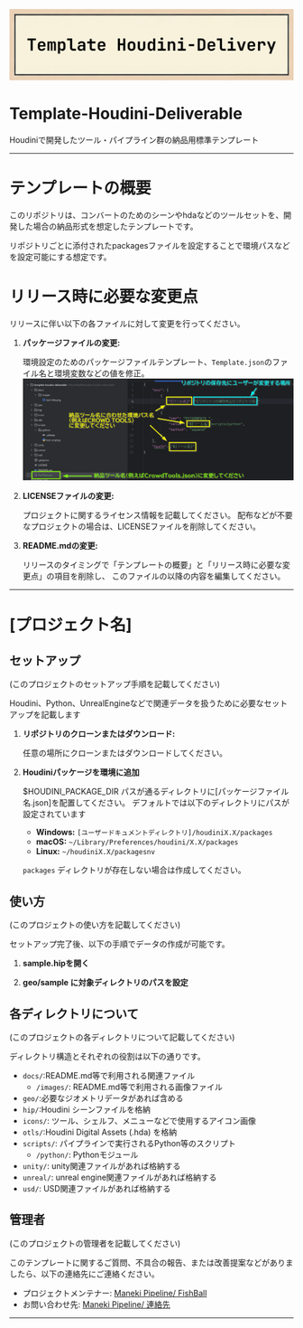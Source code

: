 ![tool banner](docs/images/tool-title.png)

# Template-Houdini-Deliverable
Houdiniで開発したツール・パイプライン群の納品用標準テンプレート

---

# テンプレートの概要

このリポジトリは、コンバートのためのシーンやhdaなどのツールセットを、開発した場合の納品形式を想定したテンプレートです。

リポジトリごとに添付されたpackagesファイルを設定することで環境パスなどを設定可能にする想定です。


# リリース時に必要な変更点

リリースに伴い以下の各ファイルに対して変更を行ってください。

1. **パッケージファイルの変更:**

    環境設定のためのパッケージファイルテンプレート、`Template.json`のファイル名と環境変数などの値を修正。
    ![tool banner](docs/images/template-packages-fix-changes001.png)

2. **LICENSEファイルの変更:**

    プロジェクトに関するライセンス情報を記載してください。
    配布などが不要なプロジェクトの場合は、LICENSEファイルを削除してください。

3. **README.mdの変更:**

    リリースのタイミングで「テンプレートの概要」と「リリース時に必要な変更点」の項目を削除し、
    このファイルの以降の内容を編集してください。

---


# [プロジェクト名]

## セットアップ

(このプロジェクトのセットアップ手順を記載してください)

Houdini、Python、UnrealEngineなどで関連データを扱うために必要なセットアップを記載します

1.  **リポジトリのクローンまたはダウンロード:**

    任意の場所にクローンまたはダウンロードしてください。

2.  **Houdiniパッケージを環境に追加**
    
    $HOUDINI_PACKAGE_DIR パスが通るディレクトリに[パッケージファイル名.json]を配置してください。
    デフォルトでは以下のディレクトリにパスが設定されています

    * **Windows:** `[ユーザードキュメントディレクトリ]/houdiniX.X/packages`
    * **macOS:** `~/Library/Preferences/houdini/X.X/packages`
    * **Linux:** `~/houdiniX.X/packagesnv`

    `packages` ディレクトリが存在しない場合は作成してください。

## 使い方

(このプロジェクトの使い方を記載してください)

セットアップ完了後、以下の手順でデータの作成が可能です。

1.  **sample.hipを開く**

2.  **geo/sample に対象ディレクトリのパスを設定**

## 各ディレクトリについて

(このプロジェクトの各ディレクトリについて記載してください)

ディレクトリ構造とそれぞれの役割は以下の通りです。

* `docs/`:README.md等で利用される関連ファイル
  * `/images/`: README.md等で利用される画像ファイル
* `geo/`:必要なジオメトリデータがあれば含める
* `hip/`:Houdini シーンファイルを格納
* `icons/`: ツール、シェルフ、メニューなどで使用するアイコン画像
* `otls/`:Houdini Digital Assets (.hda) を格納
* `scripts/`: パイプラインで実行されるPython等のスクリプト
  * `/python/`: Pythonモジュール
* `unity/`: unity関連ファイルがあれば格納する
* `unreal/`: unreal engine関連ファイルがあれば格納する
* `usd/`: USD関連ファイルがあれば格納する

## 管理者

(このプロジェクトの管理者を記載してください)

このテンプレートに関するご質問、不具合の報告、または改善提案などがありましたら、以下の連絡先にご連絡ください。

* プロジェクトメンテナー: [Maneki Pipeline/ FishBall](https://www.procedural.jp/)
* お問い合わせ先: [Maneki Pipeline/ 連絡先](https://www.procedural.jp/articles/rsfyqf0k3hdc)

---